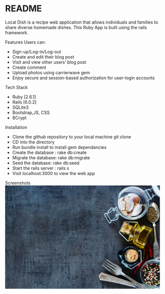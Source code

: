 # README

Local Dish is a recipe web application that allows individuals and families to share diverse homemade dishes. This Ruby App is built using the rails framework.

Features
Users can:
* Sign-up/Log-in/Log-out
* Create and edit their blog post
* Visit and view other users’ blog post
* Create comment
* Upload photos using carrierwave gem
* Enjoy secure and session-based authorization for user-login accounts


Tech Stack
* Ruby [2.6.1]
* Rails [6.0.2]
* SQLite3
* Bootstrap,JS, CSS
* BCrypt

Installation
* Clone the github repository to your local machine git clone <this-repo-url>
* CD into the directory
* Run bundle install to install gem dependancies
* Create the database : rake db:create
* Migrate the database: rake db:migrate
* Seed the database: rake db:seed
* Start the rails server : rails s
* Visit localhost:3000 to view the web app

Screenshots
![alt text](https://raw.githubusercontent.com/Zeynab-j/Home-food/master/app/assets/images/bk.jpg)
